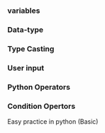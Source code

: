 ### variables
### Data-type
### Type Casting
### User input
### Python Operators
### Condition Opertors
Easy practice in python (Basic)
